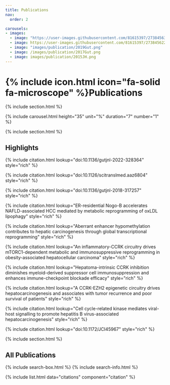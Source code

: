 ```yaml
---
title: Publications
nav:
  order: 2

carousels:
- images: 
  - image: "https://user-images.githubusercontent.com/81615397/273845637-028e3caa-9cbd-4165-b642-f1a96184f462.png"
  - image: https://user-images.githubusercontent.com/81615397/273845622-25295426-d58b-4d82-b9d7-a911bd1972c0.png
  - image: "images/publication/2019Gut.png"
  - image: /images/publication/2017Gut.png
  - image: images/publication/2015JH.png
---
```


# {% include icon.html icon="fa-solid fa-microscope" %}Publications

{% include section.html %}

{% include carousel.html height="35" unit="%" duration="7" number="1" %}

{% include section.html %}

## Highlights

{% include citation.html lookup="doi:10.1136/gutjnl-2022-328364" style="rich" %}

{% include citation.html lookup="doi:10.1126/scitranslmed.aaz6804" style="rich" %}

{% include citation.html lookup="doi:10.1136/gutjnl-2018-317257" style="rich" %}

{% include citation.html lookup="ER-residential Nogo-B accelerates NAFLD-associated HCC mediated by metabolic reprogramming of oxLDL lipophagy" style="rich" %}

{% include citation.html lookup="Aberrant enhancer hypomethylation contributes to hepatic carcinogenesis through global transcriptional reprogramming" style="rich" %}

{% include citation.html lookup="An inflammatory-CCRK circuitry drives mTORC1-dependent metabolic and immunosuppressive reprogramming in obesity-associated hepatocellular carcinoma" style="rich" %}

{% include citation.html lookup="Hepatoma-intrinsic CCRK inhibition diminishes myeloid-derived suppressor cell immunosuppression and enhances immune-checkpoint blockade efficacy" style="rich" %}

{% include citation.html lookup="A CCRK-EZH2 epigenetic circuitry drives hepatocarcinogenesis and associates with tumor recurrence and poor survival of patients" style="rich" %}

{% include citation.html lookup="Cell cycle-related kinase mediates viral-host signalling to promote hepatitis B virus-associated hepatocarcinogenesis" style="rich" %}

{% include citation.html lookup="doi:10.1172/JCI45967" style="rich" %}


{% include section.html %}

## All Publications

{% include search-box.html %}
{% include search-info.html %}

{% include list.html data="citations" component="citation" %}
